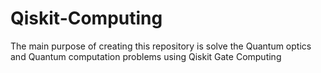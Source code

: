 # Qiskit-Computing
The main purpose of creating this repository is solve the Quantum optics and Quantum computation problems using Qiskit Gate Computing

